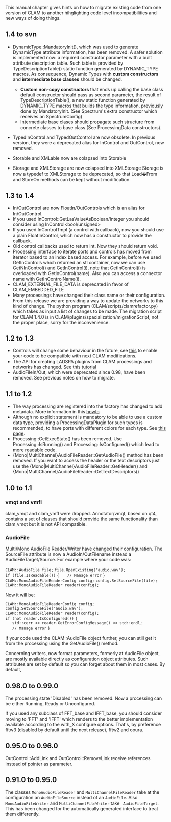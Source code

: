 This manual chapter gives hints on how to migrate existing code from one version of CLAM to another hihglighting code level incompatibilities and new ways of doing things.

1.4 to svn
----------

-   DynamicType::MandatoryInit(), which was used to generate DynamicType attribute information, has been removed. A safer solution is implemented now: a required constructor parameter with a built attribute description table. Such table is provided by TypeDescriptionTable() static function generated by DYNAMIC\_TYPE macros. As consequence, Dynamic Types with **custom constructors** and **intermediate base classes** should be changed.
    -   **Custom non-copy constructors** that ends up calling the base class default constructor should pass as second parameter, the result of TypeDescriptionTable(), a new static function generated by DYNAMIC\_TYPE macros that builds the type information, previously done by MandatoryInit. (See Spectrum's extra constructor which receives an SpectrumConfig)
    -   Intermediate base clases should propagate such structure from concrete classes to base class (See ProcessingData constructors).

-   TypedInControl and TypedOutControl are now obsolete. In previous version, they were a deprecated alias for InControl and OutControl, now removed.

-   Storable and XMLable now are colapsed into Storable
-   Storage and XMLStorage are now colapsed into XMLStorage Storage is now a typedef to XMLStorage to be deprecated, so that Load�From and StoreOn methods can be kept without modification.

1.3 to 1.4
----------

-   In/OutControl are now FloatIn/OutControls which is an alias for In/OutControl<float>.
-   If you used InControl::GetLasValueAsBoolean/Integer you should consider using InControl<bool/unsigned>
-   If you used InControlTmpl (a control with callback), now you should use a plain FloatInControl, which now has a constructor to provide the callback.
-   Old control callbacks used to return int. Now they should return void.
-   Processing interface to iterate ports and controls has moved from iterator based to an index based access. For example, before we used GetInControls which returned an stl container, now we can use GetNInControl() and GetInControl(i), note that GetInControl(i) is overloaded with GetInControl(name). Also you can access a connector name with GetInControlName(i).
-   CLAM\_EXTERNAL\_FILE\_DATA is deprecated in favor of CLAM\_EMBEDDED\_FILE
-   Many processings have changed their class name or their configuration. From this release we are providing a way to update the networks to this kind of change. The python program (CLAM/scripts/clamrefactor.py) which takes as input a list of changes to be made. The migration script for CLAM 1.4.0 is in CLAM/plugins/spacialization/migrationScript, not the proper place, sorry for the inconvenience.

1.2 to 1.3
----------

-   Controls will change some behaviour in the future, see [this](Control_Migration_Guide) to enable your code to be compatible with next CLAM modifications.
-   The API for creating LADSPA plugins from CLAM processings and networks has changed. See this [tutorial](http://iua-share.upf.edu/wikis/clam/index.php/Building_a_LADSPA_plugin)
-   AudioFileIn/Out, which were deprecated since 0.98, have been removed. See previous notes on how to migrate.

1.1 to 1.2
----------

-   The way processing are registered into the factory has changed to add metadata. More information in this [howto](Creating_a_minimal_processing_object#MyProcessing.cxx)
-   Although no explicit statement is mandatory to be able to use a custom data type, providing a ProcessingDataPlugin for such types is recommended, to have ports with different colors for each type. See [this page](Changing_the_port_color_for_custom_data_types).
-   Processing::GetExecState() has been removed. Use Processing::IsRunning() and Processing::IsConfigured() which lead to more readable code.
-   {Mono|MultiChannel}AudioFileReader::GetAudioFile() method has been removed. If you want to access the header or the text descriptors just use the {Mono|MultiChannel}AudioFileReader::GetHeader() and {Mono|MultiChannel}AudioFileReader::GetTextDescriptors()

1.0 to 1.1
----------

### vmqt and vmfl

clam\_vmqt and clam\_vmfl were dropped. Annotator/vmqt, based on qt4, contains a set of classes that should provide the same functionality than clam\_vmqt but it is not API compatible.

### AudioFile

Multi/Mono AudioFile Reader/Writer have changed their configuration. The SourceFile attribute is now a AudioIn/OutFilename instead a AudioFileTarget/Source. For example where your code was:

`CLAM::AudioFile file;`
`file.OpenExisting("audio.wav");`
`if (file.IsReadable())`
`{`
`   // Manage error`
`}`
`CLAM::MonoAudioFileReaderConfig config;`
`config.SetSourceFile(file);`
`CLAM::MonoAudioFileReader reader(config);`

Now it will be:

`CLAM::MonoAudioFileReaderConfig config;`
`config.SetSourceFile("audio.wav");`
`CLAM::MonoAudioFileReader reader(config);`
`if (not reader.IsConfigured())`
`{`
`   std::cerr << reader.GetErrorConfigMessage() << std::endl;`
`   // Manage error`
`}`

If your code used the CLAM::AudioFile object further, you can still get it from the processing using the GetAudioFile() method.

Concerning writers, now format parameters, formerly at AudioFile object, are mostly available directly as configuration object attributes. Such attributes are set by default so you can forget about them in most cases. By default,

0.98.0 to 0.99.0
----------------

The processing state 'Disabled' has been removed. Now a processing can be either Running, Ready or Unconfigured.

If you used any subclass of FFT\_base and IFFT\_base, you should consider moving to 'FFT' and 'IFFT' which renders to the better implementation available according to the with\_X configure options. That's, by preference fftw3 (disabled by default until the next release), fftw2 and ooura.

0.95.0 to 0.96.0
----------------

OutControl::AddLink and OutControl::RemoveLink receive references instead of pointer as parameter.

0.91.0 to 0.95.0
----------------

The classes `MonoAudioFileReader` and `MultiChannelFileReader` take at the configuration an `AudioFileSource` instead of an `AudioFile`. Also `MonoAudioFileWriter` and `MultiChannelFileWriter` take ` AudioFileTarget`. This has been changed for the automatically generated interface to treat them differently.
